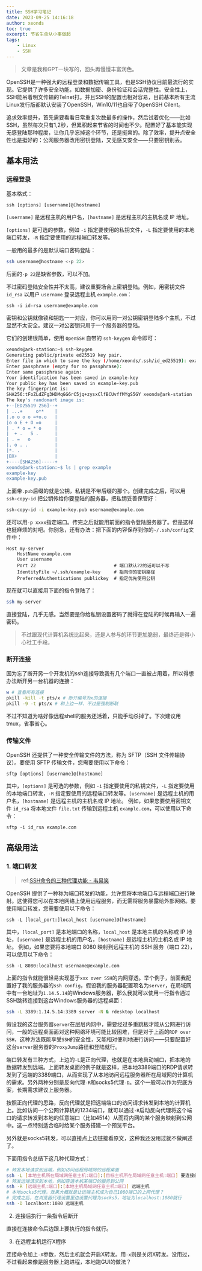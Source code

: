 ```yaml
---
title: SSH学习笔记
date: 2023-09-25 14:16:18
author: xeonds
toc: true
excerpt: 节省生命从小事做起
tags:
    - Linux
    - SSH
---
```


>文章是我和GPT一块写的，回头再慢慢丰富润色。

OpenSSH是一种强大的远程登录和数据传输工具，也是SSH协议目前最流行的实现。它提供了许多安全功能，如数据加密、身份验证和会话完整性。安全性上，SSH能吊着明文传输的Telnet打。并且SSH的配置也相对容易，目前基本所有主流Linux发行版都默认安装了OpenSSH，Win10/11也自带了OpenSSH Cilent。

追求效率提升，首先需要看看日常重复次数最多的操作，然后试着优化——比如SSH，虽然每次只有1,2秒，但累积起来节省的时间也不少。配置好了基本能实现无感登陆那种程度，让你几乎忘掉这个环节，还是挺爽的。除了效率，提升点安全性也是挺好的：公网服务器改用密钥登陆，又无感又安全——只要密钥别丢。

## 基本用法
### 远程登录
基本格式：
```  
ssh [options] [username]@[hostname]  
```
`[username]` 是远程主机的用户名，`[hostname]` 是远程主机的主机名或 IP 地址。

`[options]` 是可选的参数，例如 `-i` 指定要使用的私钥文件，`-L` 指定要使用的本地端口转发，`-R` 指定要使用的远程端口转发等。

一般用的最多的是默认端口密码登陆：
```bash
ssh username@hostname <-p 22>
```
后面的`-p 22`是缺省参数，可以不加。

不过密码登陆安全性并不太高，建议重要场合上密钥登陆。例如，用密钥文件 `id_rsa` 以用户 `username` 登录远程主机 `example.com`：
```  
ssh -i id-rsa username@example.com
```
密钥和公钥就像锁和钥匙一一对应，你可以用同一对公钥密钥登陆多个主机，不过显然不太安全。建议一对公密钥只用于一个服务器的登陆。

它们的创建很简单，使用 `OpenSSH` 自带的 `ssh-keygen` 命令即可：
```bash
xeonds@ark-station:~$ ssh-keygen 
Generating public/private ed25519 key pair.
Enter file in which to save the key (/home/xeonds/.ssh/id_ed25519): example-key     # 指定公钥私钥保存在哪
Enter passphrase (empty for no passphrase):                                         # 指定私钥使用密码
Enter same passphrase again: 
Your identification has been saved in example-key
Your public key has been saved in example-key.pub
The key fingerprint is:
SHA256:tFoZLdZFg3HDMqGG6rC5jq+zysxClfBCUvffMYgS5GY xeonds@ark-station
The key's randomart image is:
+--[ED25519 256]--+
| ...+     o**    |
|.o o o o =+o.o   |
|o o E + O =o     |
| . * o = * o     |
|  + .   S .      |
| . =   o         |
|. o . .          |
|*. .             |
|BX+              |
+----[SHA256]-----+
xeonds@ark-station:~$ ls | grep example
example-key
example-key.pub
```
上面带`.pub`后缀的就是公钥，私钥是不带后缀的那个。创建完成之后，可以用 `ssh-copy-id` 把公钥传给你要登陆的服务器，把私钥妥善保管好：
```bash
ssh-copy-id -i example-key.pub username@example.com
```
还可以用`-p xxxx`指定端口。传完之后就能用前面的指令登陆服务器了。但是这样也挺麻烦的对吧。你别急，还有办法：把下面的内容保存到你的`~/.ssh/config`文件中：
```config
Host my-server
    HostName example.com
    User username
    Port 22                             # 端口默认22的话可以不写
    IdentityFile ~/.ssh/example-key     # 指向你的密钥路径
    PreferredAuthentications publickey  # 指定优先使用公钥
```
现在就可以直接用下面的指令登陆了：
```bash
ssh my-server
```
直接登陆，几乎无感。当然要是你给私钥设置密码了就得在登陆的时候再输入一遍密码。

>不过跟现代计算机系统比起来，还是人参与的环节更加脆弱，最终还是得小心社工手段。

### 断开连接
因为忘了断开另一个开发机的ssh连接导致我有几个端口一直被占用着，所以得想办法断开另一台机器的连接：

```bash
w # 查看所有连接
pkill -kill -t pts/x # 断开编号为x的连接
pkill -9 -t pts/x # 和上边一样，不过是强制断联
```
不过不知道为啥好像远程shell的服务还活着，只能手动杀掉了。下次建议用tmux，省事省心。
### 传输文件
OpenSSH 还提供了一种安全传输文件的方法，称为 SFTP（SSH 文件传输协议）。要使用 SFTP 传输文件，您需要使用以下命令：
```  
sftp [options] [username]@[hostname]  
```
其中，`[options]` 是可选的参数，例如 `-i` 指定要使用的私钥文件，`-L` 指定要使用的本地端口转发，`-R` 指定要使用的远程端口转发等。`[username]` 是远程主机的用户名，`[hostname]` 是远程主机的主机名或 IP 地址。
例如，如果您要使用密钥文件 `id_rsa` 将本地文件 `file.txt` 传输到远程主机 `example.com`，可以使用以下命令：
```  
sftp -i id_rsa example.com  
```
## 高级用法
### 1. 端口转发
>ref:[SSH命令的三种代理功能 - 韦易笑](https://zhuanlan.zhihu.com/p/57630633)

OpenSSH 提供了一种称为端口转发的功能，允许您将本地端口与远程端口进行映射。这使得您可以在本地网络上使用远程服务，而无需将服务暴露给外部网络。要使用端口转发，您需要使用以下命令：
```  
ssh -L [local_port:]local_host [username]@[hostname]  
```
其中，`[local_port]` 是本地端口的名称，`local_host` 是本地主机的名称或 IP 地址，`[username]` 是远程主机的用户名，`[hostname]` 是远程主机的主机名或 IP 地址。
例如，如果您要将本地端口 8080 映射到远程主机的 SSH 服务（端口 22），可以使用以下命令：
```  
ssh -L 8080:localhost username@example.com  
```

上面的指令就能很轻易实现基于`xxx over SSH`的内网穿透。举个例子，前面我配置好了我的服务器的`ssh config`，假设我的服务器配置项名为`server`，在局域网中有一台地址为`1.14.5.14`的Windows服务器，那么我就可以使用一行指令通过SSH跳转连接到这台Windows服务器的远程桌面：
```bash
ssh -L 3389:1.14.5.14:3389 server -N & rdesktop localhost
```
假设我的这台服务器`server`在层层内网中，需要经过多重跳板才能从公网进行访问，一般的远程桌面面对这种网络环境可能比较困难，但是对于上面的`RDP over SSH`，这种方法既能享受`SSH`的安全性，又能相对便利地进行访问——只要配置好这台`server`服务器的`ProxyJump`路径和登陆就行。

端口转发有三种方式，上边的`-L`是正向代理，也就是在本地启动端口，把本地的数据转发到远端。上面转发桌面的例子就是这样，把本地3389端口的RDP请求转发到了远端的3389端口，从而实现了从本地访问远程服务器所在局域网的计算机的需求。另外两种分别是反向代理`-R`和socks5代理`-D`。这个一般可以作为兜底方案，长期需求建议上服务器。

按照正向代理的思路，反向代理就是把远端端口的访问请求转发到本地的计算机上。比如访问一个公网计算机的1234端口，就可以通过`-R`启动反向代理将这个端口的请求转发到本地的任意端口（比如4514）从而将内网的某个服务映射到公网中。这一点特别适合临时给某个服务搭建一个预览平台。

另外就是socks5转发，可以直接点上边链接看原文，这种我还没用过就不做阐述了。

下面用指令总结下这几种代理方式：

```bash
# 转发本地请求到远端，例如访问远程局域网的远程桌面
ssh -L [本地主机所在局域网任意主机:端口]:[目标主机所在局域网任意主机:端口] 要连接的主机
# 转发远端请求到本地，例如穿透本机某端口的服务到公网
ssh -R [远端主机:端口]:[本地主机局域网任意主机:端口] 远端主机
# 本地socks5代理，效果大概就是让远端主机成为自己1080端口的上网代理？
# 完成之后，在浏览器代理设置里边设置代理为socks5，地址为localhost:1080就行
ssh -D localhost:1080 远端主机
```

2. 连接后执行一条指令后断开

直接在连接命令后边跟上要执行的指令就行。

3. 在远程主机运行X程序

连接命令加上`-X`参数，然后主机就会开启X转发。用`-x`则是关闭X转发。没用过，不过看起来像是服务器上跑进程，本地跑GUI的做法？

